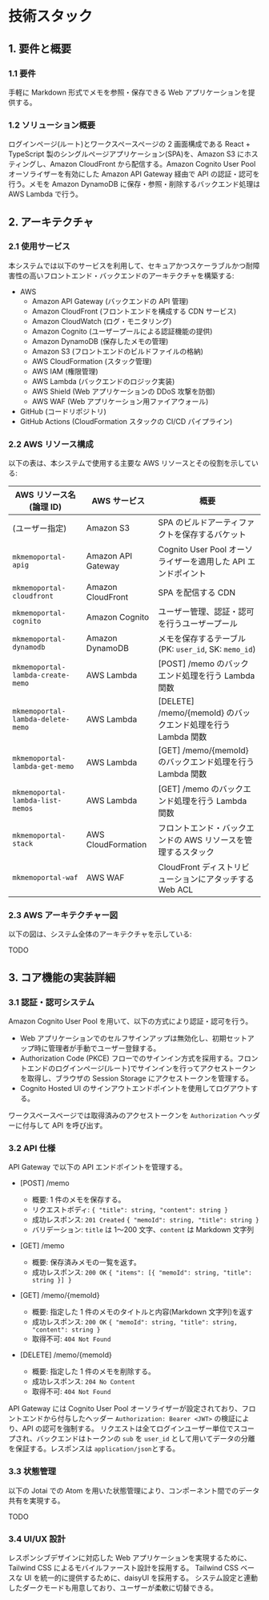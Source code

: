 # 技術スタック

## 1. 要件と概要

### 1.1 要件

手軽に Markdown 形式でメモを参照・保存できる Web アプリケーションを提供する。

### 1.2 ソリューション概要

ログインページ(ルート)とワークスペースページの 2 画面構成である React + TypeScript 製のシングルページアプリケーション(SPA)を、Amazon S3 にホスティングし、Amazon CloudFront から配信する。Amazon Cognito User Pool オーソライザーを有効にした Amazon API Gateway 経由で API の認証・認可を行う。メモを Amazon DynamoDB に保存・参照・削除するバックエンド処理は AWS Lambda で行う。

## 2. アーキテクチャ

### 2.1 使用サービス

本システムでは以下のサービスを利用して、セキュアかつスケーラブルかつ耐障害性の高いフロントエンド・バックエンドのアーキテクチャを構築する:

- AWS
  - Amazon API Gateway (バックエンドの API 管理)
  - Amazon CloudFront (フロントエンドを構成する CDN サービス)
  - Amazon CloudWatch (ログ・モニタリング)
  - Amazon Cognito (ユーザープールによる認証機能の提供)
  - Amazon DynamoDB (保存したメモの管理)
  - Amazon S3 (フロントエンドのビルドファイルの格納)
  - AWS CloudFormation (スタック管理)
  - AWS IAM (権限管理)
  - AWS Lambda (バックエンドのロジック実装)
  - AWS Shield (Web アプリケーションの DDoS 攻撃を防御)
  - AWS WAF (Web アプリケーション用ファイアウォール)
- GitHub (コードリポジトリ)
- GitHub Actions (CloudFormation スタックの CI/CD パイプライン)

### 2.2 AWS リソース構成

以下の表は、本システムで使用する主要な AWS リソースとその役割を示している:

| AWS リソース名 (論理 ID)          | AWS サービス       | 概要                                                           |
| --------------------------------- | ------------------ | -------------------------------------------------------------- |
| (ユーザー指定)                    | Amazon S3          | SPA のビルドアーティファクトを保存するバケット                 |
| `mkmemoportal-apig`               | Amazon API Gateway | Cognito User Pool オーソライザーを適用した API エンドポイント  |
| `mkmemoportal-cloudfront`         | Amazon CloudFront  | SPA を配信する CDN                                             |
| `mkmemoportal-cognito`            | Amazon Cognito     | ユーザー管理、認証・認可を行うユーザープール                   |
| `mkmemoportal-dynamodb`           | Amazon DynamoDB    | メモを保存するテーブル (PK: `user_id`, SK: `memo_id`)          |
| `mkmemoportal-lambda-create-memo` | AWS Lambda         | \[POST\] /memo のバックエンド処理を行う Lambda 関数            |
| `mkmemoportal-lambda-delete-memo` | AWS Lambda         | \[DELETE\] /memo/{memoId} のバックエンド処理を行う Lambda 関数 |
| `mkmemoportal-lambda-get-memo`    | AWS Lambda         | \[GET\] /memo/{memoId} のバックエンド処理を行う Lambda 関数    |
| `mkmemoportal-lambda-list-memos`  | AWS Lambda         | \[GET\] /memo のバックエンド処理を行う Lambda 関数             |
| `mkmemoportal-stack`              | AWS CloudFormation | フロントエンド・バックエンドの AWS リソースを管理するスタック  |
| `mkmemoportal-waf`                | AWS WAF            | CloudFront ディストリビューションにアタッチする Web ACL        |

### 2.3 AWS アーキテクチャー図

以下の図は、システム全体のアーキテクチャを示している:

TODO

## 3. コア機能の実装詳細

### 3.1 認証・認可システム

Amazon Cognito User Pool を用いて、以下の方式により認証・認可を行う。

- Web アプリケーションでのセルフサインアップは無効化し、初期セットアップ時に管理者が手動でユーザー登録する。
- Authorization Code (PKCE) フローでのサインイン方式を採用する。フロントエンドのログインページ(ルート)でサインインを行ってアクセストークンを取得し、ブラウザの Session Storage にアクセストークンを管理する。
- Cognito Hosted UI のサインアウトエンドポイントを使用してログアウトする。

ワークスペースページでは取得済みのアクセストークンを `Authorization` ヘッダーに付与して API を呼び出す。

### 3.2 API 仕様

API Gateway で以下の API エンドポイントを管理する。

- [POST] /memo

  - 概要: 1 件のメモを保存する。
  - リクエストボディ: `{ "title": string, "content": string }`
  - 成功レスポンス: `201 Created` `{ "memoId": string, "title": string }`
  - バリデーション: `title` は 1〜200 文字、`content` は Markdown 文字列

- [GET] /memo

  - 概要: 保存済みメモの一覧を返す。
  - 成功レスポンス: `200 OK` `{ "items": [{ "memoId": string, "title": string }] }`

- [GET] /memo/{memoId}

  - 概要: 指定した 1 件のメモのタイトルと内容(Markdown 文字列)を返す
  - 成功レスポンス: `200 OK` `{ "memoId": string, "title": string, "content": string }`
  - 取得不可: `404 Not Found`

- [DELETE] /memo/{memoId}
  - 概要: 指定した 1 件のメモを削除する。
  - 成功レスポンス: `204 No Content`
  - 取得不可: `404 Not Found`

API Gateway には Cognito User Pool オーソライザーが設定されており、フロントエンドから付与したヘッダー `Authorization: Bearer <JWT>` の検証により、API の認可を強制する。
リクエストは全てログインユーザー単位でスコープされ、バックエンドはトークンの `sub` を `user_id` として用いてデータの分離を保証する。レスポンスは `application/json`とする。

### 3.3 状態管理

以下の Jotai での Atom を用いた状態管理により、コンポーネント間でのデータ共有を実現する。

TODO

### 3.4 UI/UX 設計

レスポンシブデザインに対応した Web アプリケーションを実現するために、Tailwind CSS によるモバイルファースト設計を採用する。
Tailwind CSS ベースな UI を統一的に提供するために、daisyUI を採用する。
システム設定と連動したダークモードも用意しており、ユーザーが柔軟に切替できる。

